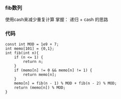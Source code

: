 ### fib数列

使用cash来减少重复计算
掌握： 递归 + cash 的思路

### 代码
```
const int MOD = 1e9 + 7;
int memo[101] = {0,1};
int fib(int n){
    if (n <= 1) {
        return n;
    }
    if (memo[n] != 0 && memo[n] != 1) {
        return memo[n];
    }
    memo[n] = fib(n - 1) % MOD + fib(n - 2) % MOD;
    return (memo[n]) % MOD;
}
```
